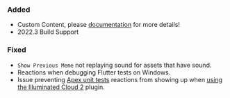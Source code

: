 ### Added

- Custom Content, please <a href="https://github.com/ani-memes/AMII/tree/main#custom-assets">
  documentation</a> for more details!
- 2022.3 Build Support

### Fixed

- `Show Previous Meme` not replaying sound for assets that have sound.
- Reactions when debugging Flutter tests on Windows.
- Issue
  preventing [Apex unit tests](https://developer.salesforce.com/docs/atlas.en-us.apexcode.meta/apexcode/apex_dev_guide.htm)
  reactions from showing up
  when [using the Illuminated Cloud 2](https://plugins.jetbrains.com/plugin/10253-illuminated-cloud-2) plugin.
